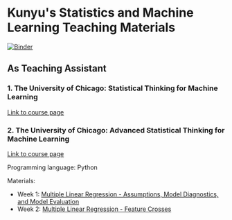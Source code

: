 # Kunyu's Statistics and Machine Learning Teaching Materials

[![Binder](https://mybinder.org/badge_logo.svg)](https://mybinder.org/v2/gh/KunyuHe/Statistics-and-Machine-Learning-Teaching/master)

## As Teaching Assistant

### 1. The University of Chicago: Statistical Thinking for Machine Learning
[Link to course page](https://www.coursera.org/mastertrack/machine-learning-analytics-chicago) 


### 2. The University of Chicago: Advanced Statistical Thinking for Machine Learning
[Link to course page](https://www.coursera.org/mastertrack/machine-learning-analytics-chicago) 

Programming language: Python

Materials:
* Week 1: [Multiple Linear Regression - Assumptions, Model Diagnostics, and Model Evaluation](https://github.com/KunyuHe/Statistics-and-Machine-Learning-Teaching/blob/master/Advanced%20Statistical%20Thinking%20for%20Machine%20Learning/Week%201%20-%20MLR/Assumptions%2C%20Model%20Diagnostics%2C%20and%20Model%20Evaluation.ipynb)
* Week 2: [Multiple Linear Regression - Feature Crosses](https://github.com/KunyuHe/Statistics-and-Machine-Learning-Teaching/blob/master/Advanced%20Statistical%20Thinking%20for%20Machine%20Learning/Week%202%20-%20Feature%20Crosses/Final-Project-Kunyu.ipynb)
